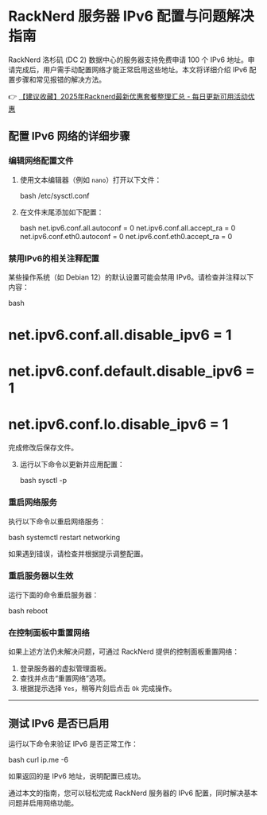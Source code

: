# RackNerd 服务器 IPv6 配置与问题解决指南

RackNerd 洛杉矶 (DC 2) 数据中心的服务器支持免费申请 100 个 IPv6 地址。申请完成后，用户需手动配置网络才能正常启用这些地址。本文将详细介绍 IPv6 配置步骤和常见报错的解决方法。

👉 [【建议收藏】2025年Racknerd最新优惠套餐整理汇总 - 每日更新可用活动优惠](https://bit.ly/Rack_Nerd)

## 配置 IPv6 网络的详细步骤

### 编辑网络配置文件

1. 使用文本编辑器（例如 `nano`）打开以下文件：

   bash
   /etc/sysctl.conf
   

2. 在文件末尾添加如下配置：

   bash
   net.ipv6.conf.all.autoconf = 0
   net.ipv6.conf.all.accept_ra = 0
   net.ipv6.conf.eth0.autoconf = 0
   net.ipv6.conf.eth0.accept_ra = 0
   

### 禁用IPv6的相关注释配置

某些操作系统（如 Debian 12）的默认设置可能会禁用 IPv6。请检查并注释以下内容：

bash
# net.ipv6.conf.all.disable_ipv6 = 1
# net.ipv6.conf.default.disable_ipv6 = 1
# net.ipv6.conf.lo.disable_ipv6 = 1


完成修改后保存文件。

3. 运行以下命令以更新并应用配置：

   bash
   sysctl -p
   

### 重启网络服务

执行以下命令以重启网络服务：

bash
systemctl restart networking


如果遇到错误，请检查并根据提示调整配置。

### 重启服务器以生效

运行下面的命令重启服务器：

bash
reboot


### 在控制面板中重置网络

如果上述方法仍未解决问题，可通过 RackNerd 提供的控制面板重置网络：

1. 登录服务器的虚拟管理面板。
2. 查找并点击“重置网络”选项。
3. 根据提示选择 `Yes`，稍等片刻后点击 `Ok` 完成操作。

---

## 测试 IPv6 是否已启用

运行以下命令来验证 IPv6 是否正常工作：

bash
curl ip.me -6


如果返回的是 IPv6 地址，说明配置已成功。

通过本文的指南，您可以轻松完成 RackNerd 服务器的 IPv6 配置，同时解决基本问题并启用网络功能。